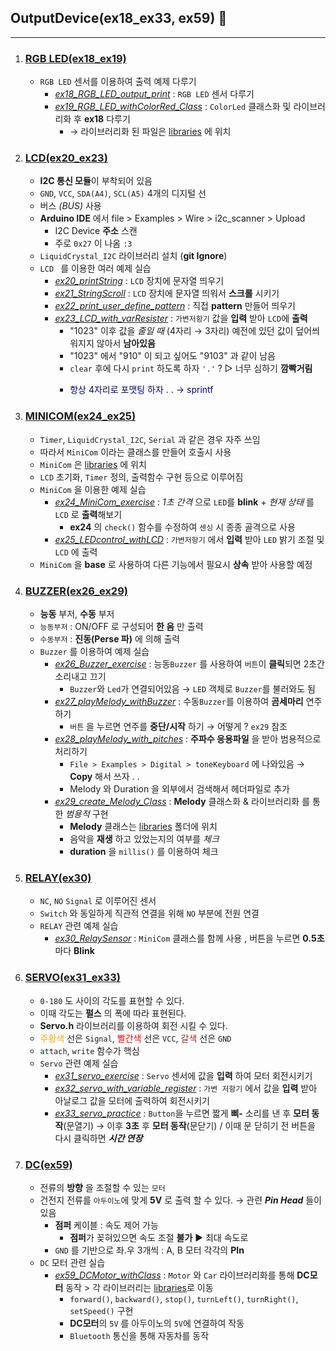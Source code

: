 ## OutputDevice(ex18_ex33, ex59) 🎩
---
1. ### [RGB LED(ex18_ex19)](./RGB%20LED/)
   - `RGB LED` 센서를 이용하여 출력 예제 다루기 
     - *[ex18_RGB_LED_output_print](./RGB%20LED/ex18_RGB_LED_output_print/)* : `RGB LED` 센서 다루기
     - *[ex19_RGB_LED_withColorRed_Class](./RGB%20LED/ex19_RGB_LED_withColorRed_Class/)* : `ColorLed` 클래스화 및 라이브러리화 후 **ex18** 다루기
       - → 라이브러리화 된 파일은 [libraries](../libraries/) 에 위치
2.  ### [LCD(ex20_ex23)](./LCD/)
    - **I2C 통신 모듈**이 부착되어 있음
    - `GND`, `VCC`, `SDA(A4)`, `SCL(A5)` 4개의 디지털 선  
    - 버스 *(BUS)* 사용
    - **Arduino IDE** 에서 file > Examples > Wire > i2c_scanner > Upload
      - I2C Device **주소** 스캔
      - 주로 `0x27` 이 나옴 `:3`
    - `LiquidCrystal_I2C` 라이브러리 설치 (**git Ignore**)
    - `LCD ` 를 이용한 여러 예제 실습
      - *[ex20_printString](./LCD/ex20_printString/)* : `LCD`  장치에 문자열 띄우기
      - *[ex21_StringScroll](./LCD/ex21_StringScroll/)* : `LCD`  장치에 문자열 띄워서 **스크롤** 시키기
      - *[ex22_print_user_define_pattern](./LCD/ex22_print_user_define_pattern/)* : 직접 **pattern** 만들어 띄우기
      - *[ex23_LCD_with_varResister](./LCD/ex23_LCD_with_varResister/)* : `가변저항기` 값을 **입력** 받아 `LCD`에 **출력**
        - "1023" 이후 값을 *줄일 때* (4자리 → 3자리)  예전에 있던 값이 덮어씌워지지 않아서 **남아있음**
        - "1023" 에서 "910" 이 되고 싶어도 "9103" 과 같이 남음
        - `clear` 후에 다시 `print` 하도록 하자 `'.'` ? ▷ 너무 심하기 **깜빡거림**
        - <p style = "color: navy">항상 4자리로 포맷팅 하자 . .   → sprintf</p>
3.  ### [MINICOM(ex24_ex25)](./MINICOM)
    -  `Timer`, `LiquidCrystal_I2C`, `Serial` 과 같은 경우 자주 쓰임
    -  따라서 `MiniCom` 이라는 클래스를 만들어 호출시 사용
    -  `MiniCom` 은 [libraries](../libraries/) 에 위치
    -  `LCD` 초기화, `Timer` 정의, 출력함수 구현 등으로 이루어짐
    -  `MiniCom` 을 이용한 예제 실습
       -  *[ex24_MiniCom_exercise](./MINICOM//ex24_MiniCom_exercise)* : *1초 간격* 으로 `LED`를 **blink** + *현재 상태* 를 `LCD` 로 **출력**해보기
          -  **ex24** 의 `check()` 함수를 수정하여 `센싱` 시 종종 골격으로 사용
       -  *[ex25_LEDcontrol_withLCD](./MINICOM/ex25_LEDcontrol_withLCD/)* : `가변저항기` 에서 **입력** 받아 `LED` 밝기 조절 및 `LCD` 에 출력
    -  `MiniCom` 을 **base** 로 사용하여 다른 기능에서 필요시 **상속** 받아 사용할 예정
4.  ### [BUZZER(ex26_ex29)](./BUZZER/) 
    - **능동** 부저, **수동** 부저
    -   `능동부저` : ON/OFF 로 구성되어 **한 음** 만 출력
    -   `수동부저` : **진동(Perse 파)** 에 의해 출력
    -  `Buzzer` 를 이용하여 예제 실습
       -  *[ex26_Buzzer_exercise](./BUZZER/ex26_Buzzer_exercise/)* : 능동`Buzzer` 를 사용하여 `버튼`이 **클릭**되면 2초간 소리내고 끄기
          -  `Buzzer`와 `Led`가 연결되어있음 → `LED` 객체로 `Buzzer`를 불러와도 됨
       -  *[ex27_playMelody_withBuzzer](./BUZZER/ex27_playMelody_withBuzzer/)* : 수동`Buzzer`를 이용하여 **곰세마리** 연주하기
          -  `버튼` 을 누르면 연주를 **중단/시작** 하기 → 어떻게 ? `ex29`  참조
       -  *[ex28_playMelody_with_pitches](./BUZZER/ex28_playMelody_with_pitches/)* : **주파수 응용파일** 을 받아 범용적으로 처리하기
          -  `File > Examples > Digital > toneKeyboard` 에 나와있음 → **Copy**  해서 쓰자 . . 
          - Melody 와 Duration 을 외부에서 검색해서 헤더파일로 추가
        - *[ex29_create_Melody_Class](./BUZZER/ex29_create_Melody_Class/)* : **Melody** 클래스화 & 라이브러리화 를 통한 *범용적* 구현
          - **Melody** 클래스는 [libraries](../libraries/) 폴더에 위치
          - 음악을 **재생** 하고 있었는지의 여부를 *체크*
          - **duration** 을 `millis()` 를 이용하여 체크
5.  ### [RELAY(ex30)](./RELAY/)
    - `NC`, `NO` `Signal` 로 이루어진 센서 
    - `Switch` 와 동일하게 직관적 연결을 위해 `NO` 부분에 전원 연결
    - `RELAY` 관련 예제 실습
      - *[ex30_RelaySensor](./RELAY/ex30_RelaySensor/)* : `MiniCom` 클래스를 함께 사용 , 버튼을 누르면 **0.5초** 마다 **Blink**
6.  ### [SERVO(ex31_ex33)](./SERVO/)
    - `0-180` 도 사이의 각도를 표현할 수 있다.
    - 이때 각도는 **펄스** 의 폭에 따라 표현된다.
    - **Servo.h** 라이브러리를 이용하여 회전 시킬 수 있다.
    - <a style = "color : orange">주황색</a> 선은 `Signal`, <a style = "color : red">빨간색</a> 선은 `VCC`, <a style = "color : brown">갈색</a> 선은 `GND`
    - `attach`, `write` 함수가 핵심
    - `Servo` 관련 예제 실습  
      - *[ex31_servo_exercise](./SERVO/ex31_servo_exercise/)* : `Servo` 센서에 값을 **입력** 하여 모터 회전시키기
      - *[ex32_servo_with_variable_register](./SERVO/ex32_servo_with_variable_register/)* : `가변 저항기` 에서 값을 **입력** 받아 아날로그 값을 모터에 출력하여 회전시키기
      - *[ex33_servo_practice](./SERVO/ex33_servo_practice/)* : `Button`을 누르면 짧게 **삐-** 소리를 낸 후 **모터 동작**(문열기) → 이후 **3초** 후 **모터 동작**(문닫기) / 이때 문 닫히기 전 버튼을 다시 클릭하면 _**시간 연장**_
7. ### [DC(ex59)](./DC/)
   - 전류의 **방향** 을 조절할 수 있는 `모터`
   - 건전지 전류를 `아두이노`에 맞게 **5V** 로 출력 할 수 있다. → 관련 _**Pin Head**_ 들이 있음
     - **점퍼** 케이블 : 속도 제어 가능
       - **점퍼**가 꽂혀있으면 속도 조절 **불가** ▶ 최대 속도로
     - `GND` 를 기반으로 좌.우 3개씩 : A, B 모터 각각의 **PIn**
   - `DC` 모터 관련 실습
     - *[ex59_DCMotor_withClass](./DC/ex59_DCMotor_withClass/)* : `Motor` 와 `Car` 라이브러리화를 통해 **DC모터** 동작 > 각 라이브러리는 [libraries](../libraries/)로 이동
       - `forward()`, `backward()`, `stop()`, `turnLeft()`, `turnRight()`, `setSpeed()` 구현
       - **DC모터**의 `5V` 를 아두이노의 `5V`에 연결하여 작동
       - `Bluetooth` 통신을 통해 자동차를 동작
